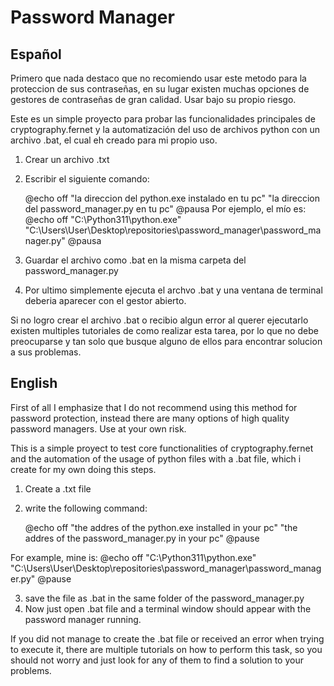 # Password Manager


## Español
Primero que nada destaco que no recomiendo usar este metodo para la proteccion de sus contraseñas, en su lugar existen muchas opciones de gestores de contraseñas de gran calidad. Usar bajo su propio riesgo.

Este es un simple proyecto para probar las funcionalidades principales de cryptography.fernet y la automatización del uso de archivos python con un archivo .bat, el cual eh creado para mi propio uso.

1. Crear un archivo .txt
2. Escribir el siguiente comando:

    @echo off
    "la direccion del python.exe instalado en tu pc" "la direccion del password_manager.py en tu pc"
    @pausa
Por ejemplo, el mío es:
    @echo off
    "C:\Python311\python.exe" "C:\Users\User\Desktop\repositories\password_manager\password_manager.py"
    @pausa

3. Guardar el archivo como .bat en la misma carpeta del password_manager.py
4. Por ultimo simplemente ejecuta el archvo .bat y una ventana de terminal deberia aparecer con el gestor abierto.

Si no logro crear el archivo .bat o recibio algun error al querer ejecutarlo existen multiples tutoriales de como realizar esta tarea, por lo que no debe preocuparse y tan solo que busque alguno de ellos para encontrar solucion a sus problemas.

## English
First of all I emphasize that I do not recommend using this method for password protection, instead there are many options of high quality password managers. Use at your own risk.

This is a simple proyect to test core functionalities of cryptography.fernet and the automation of the usage of python files with a .bat file, which i create for my own doing this steps.

1. Create a .txt file
2. write the following command:

    @echo off
    "the addres of the python.exe installed in your pc" "the addres of the password_manager.py in your pc"
    @pause

For example, mine is:
    @echo off
    "C:\Python311\python.exe" "C:\Users\User\Desktop\repositories\password_manager\password_manager.py"
    @pause

3. save the file as .bat in the same folder of the password_manager.py
4. Now just open .bat file and a terminal window should appear with the password manager running.

If you did not manage to create the .bat file or received an error when trying to execute it, there are multiple tutorials on how to perform this task, so you should not worry and just look for any of them to find a solution to your problems.